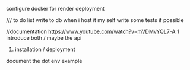 

configure docker for render deployment


/// to do list
write to db when i host it my self
write some tests if possible 







//documentation https://www.youtube.com/watch?v=mVDMvYQL7-A
1 introduce both / maybe the api
1. installation / deployment

document the dot env example